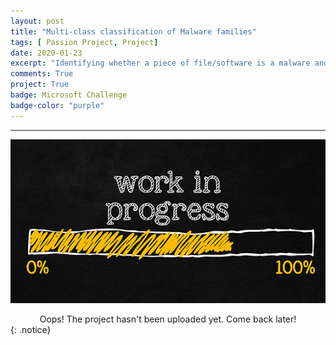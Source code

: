 ```yaml
---
layout: post
title: "Multi-class classification of Malware families"
tags: [ Passion Project, Project]
date: 2020-01-23
excerpt: "Identifying whether a piece of file/software is a malware and effectively analyzing/classifying in order to cluster large amounts of data into groups and identify their respective families."
comments: True
project: True
badge: Microsoft Challenge
badge-color: "purple"
---
```


---

![png](/assets/img/wip.jpg)
<center> Oops! The project hasn't been uploaded yet. Come back later! </center>
{: .notice}
